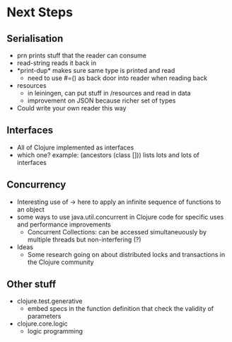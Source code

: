 # Next Steps
## Serialisation
* prn prints stuff that the reader can consume
* read-string reads it back in
* \*print-dup\* makes sure same type is printed and read
  * need to use #=() as back door into reader when reading back
* resources
  * in leiningen, can put stuff in /resources and read in data
  * improvement on JSON because richer set of types
* Could write your own reader this way

## Interfaces
* All of Clojure implemented as interfaces
* which one? example: (ancestors (class [])) lists lots and lots of
  interfaces
  
## Concurrency
* Interesting use of -> here to apply an infinite sequence of
  functions to an object
* some ways to use java.util.concurrent in Clojure code for specific
  uses and performance improvements
  * Concurrent Collections: can be accessed simultaneuously by
    multiple threads but non-interfering (?)
* Ideas
  * Some research going on about distributed locks and transactions in
    the Clojure community
	
## Other stuff
* clojure.test.generative
  * embed specs in the function definition that check the validity of
    parameters
* clojure.core.logic
  * logic programming
	

